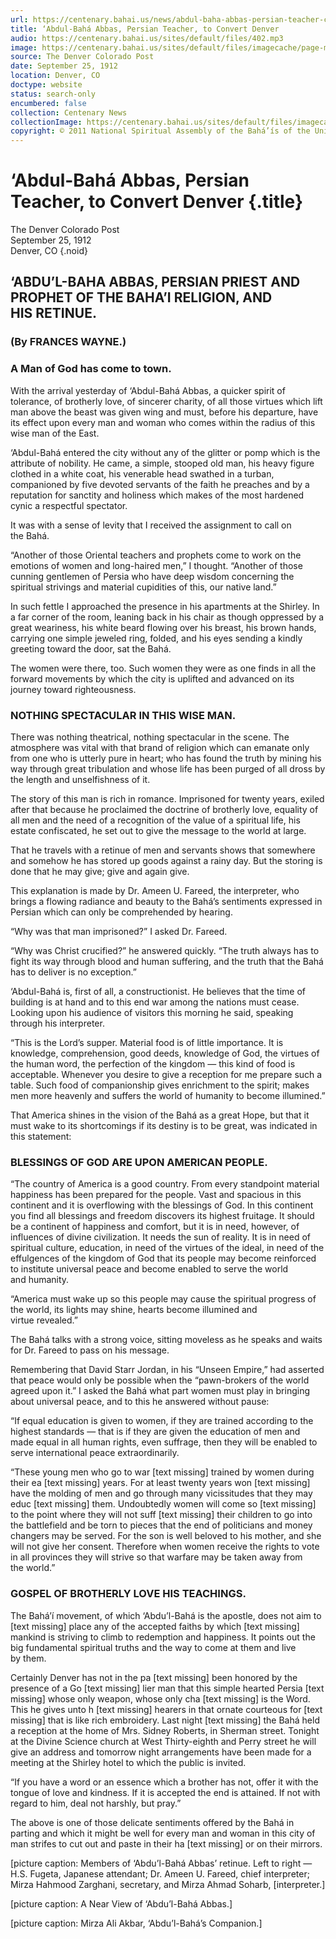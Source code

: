 ```yaml
---
url: https://centenary.bahai.us/news/abdul-baha-abbas-persian-teacher-convert-denver
title: ‘Abdul-Bahá Abbas, Persian Teacher, to Convert Denver
audio: https://centenary.bahai.us/sites/default/files/402.mp3
image: https://centenary.bahai.us/sites/default/files/imagecache/page-main-image/images/press_clippings/1912-09-25%2CThe%20Denver%20Post%2CAbdul%20Baha%20Abbas%20Persian%20Teacher%20To%20Convert%20Denver.png
source: The Denver Colorado Post
date: September 25, 1912
location: Denver, CO
doctype: website
status: search-only
encumbered: false
collection: Centenary News
collectionImage: https://centenary.bahai.us/sites/default/files/imagecache/theme-image/main_image/abdulbaha-overview-small_0.jpg
copyright: © 2011 National Spiritual Assembly of the Bahá’ís of the United States
---
```



# ‘Abdul-Bahá Abbas, Persian Teacher, to Convert Denver {.title}

The Denver Colorado Post  
September 25, 1912  
Denver, CO
{.noid}  



## ‘ABDU’L-BAHA ABBAS, PERSIAN PRIEST AND PROPHET OF THE BAHA’I RELIGION, AND HIS RETINUE.

### (By FRANCES WAYNE.)

### A Man of God has come to town.

With the arrival yesterday of ‘Abdul-Bahá Abbas, a quicker spirit of tolerance, of brotherly love, of sincerer charity, of all those virtues which lift man above the beast was given wing and must, before his departure, have its effect upon every man and woman who comes within the radius of this wise man of the East.

‘Abdul-Bahá entered the city without any of the glitter or pomp which is the attribute of nobility. He came, a simple, stooped old man, his heavy figure clothed in a white coat, his venerable head swathed in a turban, companioned by five devoted servants of the faith he preaches and by a reputation for sanctity and holiness which makes of the most hardened cynic a respectful spectator.

It was with a sense of levity that I received the assignment to call on the Bahá.

“Another of those Oriental teachers and prophets come to work on the emotions of women and long-haired men,” I thought. “Another of those cunning gentlemen of Persia who have deep wisdom concerning the spiritual strivings and material cupidities of this, our native land.”

In such fettle I approached the presence in his apartments at the Shirley. In a far corner of the room, leaning back in his chair as though oppressed by a great weariness, his white beard flowing over his breast, his brown hands, carrying one simple jeweled ring, folded, and his eyes sending a kindly greeting toward the door, sat the Bahá.

The women were there, too. Such women they were as one finds in all the forward movements by which the city is uplifted and advanced on its journey toward righteousness.

### NOTHING SPECTACULAR IN THIS WISE MAN.

There was nothing theatrical, nothing spectacular in the scene. The atmosphere was vital with that brand of religion which can emanate only from one who is utterly pure in heart; who has found the truth by mining his way through great tribulation and whose life has been purged of all dross by the length and unselfishness of it.

The story of this man is rich in romance. Imprisoned for twenty years, exiled after that because he proclaimed the doctrine of brotherly love, equality of all men and the need of a recognition of the value of a spiritual life, his estate confiscated, he set out to give the message to the world at large.

That he travels with a retinue of men and servants shows that somewhere and somehow he has stored up goods against a rainy day. But the storing is done that he may give; give and again give.

This explanation is made by Dr. Ameen U. Fareed, the interpreter, who brings a flowing radiance and beauty to the Bahá’s sentiments expressed in Persian which can only be comprehended by hearing.

“Why was that man imprisoned?” I asked Dr. Fareed.

“Why was Christ crucified?” he answered quickly. “The truth always has to fight its way through blood and human suffering, and the truth that the Bahá has to deliver is no exception.”

‘Abdul-Bahá is, first of all, a constructionist. He believes that the time of building is at hand and to this end war among the nations must cease. Looking upon his audience of visitors this morning he said, speaking through his interpreter.

“This is the Lord’s supper. Material food is of little importance. It is knowledge, comprehension, good deeds, knowledge of God, the virtues of the human word, the perfection of the kingdom — this kind of food is acceptable. Whenever you desire to give a reception for me prepare such a table. Such food of companionship gives enrichment to the spirit; makes men more heavenly and suffers the world of humanity to become illumined.”

That America shines in the vision of the Bahá as a great Hope, but that it must wake to its shortcomings if its destiny is to be great, was indicated in this statement:

### BLESSINGS OF GOD ARE UPON AMERICAN PEOPLE.

“The country of America is a good country. From every standpoint material happiness has been prepared for the people. Vast and spacious in this continent and it is overflowing with the blessings of God. In this continent you find all blessings and freedom discovers its highest fruitage. It should be a continent of happiness and comfort, but it is in need, however, of influences of divine civilization. It needs the sun of reality. It is in need of spiritual culture, education, in need of the virtues of the ideal, in need of the effulgences of the kingdom of God that its people may become reinforced to institute universal peace and become enabled to serve the world and humanity.

“America must wake up so this people may cause the spiritual progress of the world, its lights may shine, hearts become illumined and virtue revealed.”

The Bahá talks with a strong voice, sitting moveless as he speaks and waits for Dr. Fareed to pass on his message.

Remembering that David Starr Jordan, in his “Unseen Empire,” had asserted that peace would only be possible when the “pawn-brokers of the world agreed upon it.” I asked the Bahá what part women must play in bringing about universal peace, and to this he answered without pause:

“If equal education is given to women, if they are trained according to the highest standards — that is if they are given the education of men and made equal in all human rights, even suffrage, then they will be enabled to serve international peace extraordinarily.

“These young men who go to war \[text missing\] trained by women during their ea \[text missing\] years. For at least twenty years won \[text missing\] have the molding of men and go through many vicissitudes that they may educ \[text missing\] them. Undoubtedly women will come so \[text missing\] to the point where they will not suff \[text missing\] their children to go into the battlefield and be torn to pieces that the end of politicians and money changers may be served. For the son is well beloved to his mother, and she will not give her consent. Therefore when women receive the rights to vote in all provinces they will strive so that warfare may be taken away from the world.”

### GOSPEL OF BROTHERLY LOVE HIS TEACHINGS.

The Bahá’í movement, of which ‘Abdu’l-Bahá is the apostle, does not aim to \[text missing\] place any of the accepted faiths by which \[text missing\] mankind is striving to climb to redemption and happiness. It points out the big fundamental spiritual truths and the way to come at them and live by them.

Certainly Denver has not in the pa \[text missing\] been honored by the presence of a Go \[text missing\] lier man that this simple hearted Persia \[text missing\] whose only weapon, whose only cha \[text missing\] is the Word. This he gives unto h \[text missing\] hearers in that ornate courteous for \[text missing\] that is like rich embroidery. Last night \[text missing\] the Bahá held a reception at the home of Mrs. Sidney Roberts, in Sherman street. Tonight at the Divine Science church at West Thirty-eighth and Perry street he will give an address and tomorrow night arrangements have been made for a meeting at the Shirley hotel to which the public is invited.

“If you have a word or an essence which a brother has not, offer it with the tongue of love and kindness. If it is accepted the end is attained. If not with regard to him, deal not harshly, but pray.”

The above is one of those delicate sentiments offered by the Bahá in parting and which it might be well for every man and woman in this city of man strifes to cut out and paste in their ha \[text missing\] or on their mirrors.

\[picture caption: Members of ‘Abdu’l-Bahá Abbas’ retinue. Left to right — H.S. Fugeta, Japanese attendant; Dr. Ameen U. Fareed, chief interpreter; Mirza Hahmood Zarghani, secretary, and Mirza Ahmad Soharb, \[interpreter.\]

\[picture caption: A Near View of ‘Abdu’l-Bahá Abbas.\]

\[picture caption: Mirza Ali Akbar, ‘Abdu’l-Bahá’s Companion.\]